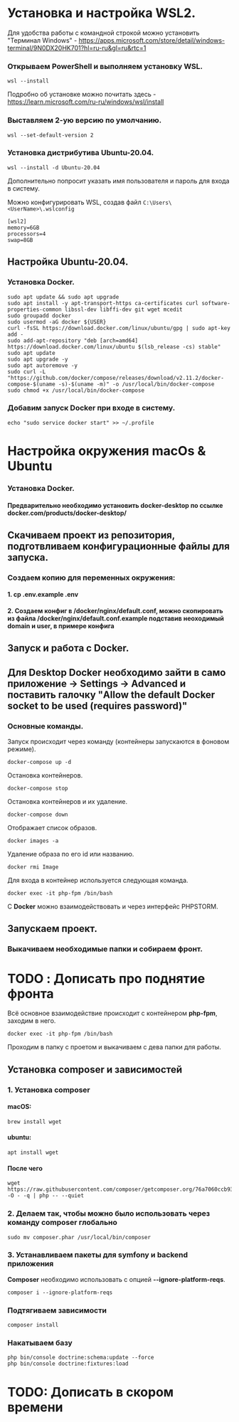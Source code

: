 # Установка и настройка WSL2.
Для удобства работы с командной строкой можно установить "Терминал Windows" -
https://apps.microsoft.com/store/detail/windows-terminal/9N0DX20HK701?hl=ru-ru&gl=ru&rtc=1
### Открываем PowerShell и выполняем установку WSL.
```
wsl --install
```
Подробно об установке можно почитать здесь - https://learn.microsoft.com/ru-ru/windows/wsl/install

### Выставляем 2-ую версию по умолчанию.
```
wsl --set-default-version 2
```

### Установка дистрибутива Ubuntu-20.04.
```
wsl --install -d Ubuntu-20.04
```
Дополнительно попросит указать имя пользователя и пароль для входа в систему.

Можно конфигурировать WSL, создав файл ```C:\Users\<UserName>\.wslconfig```
```
[wsl2]
memory=6GB
processors=4
swap=8GB
```

## Настройка Ubuntu-20.04.
### Установка Docker.
```
sudo apt update && sudo apt upgrade
sudo apt install -y apt-transport-https ca-certificates curl software-properties-common libssl-dev libffi-dev git wget mcedit
sudo groupadd docker
sudo usermod -aG docker ${USER}
curl -fsSL https://download.docker.com/linux/ubuntu/gpg | sudo apt-key add -
sudo add-apt-repository "deb [arch=amd64] https://download.docker.com/linux/ubuntu $(lsb_release -cs) stable"
sudo apt update
sudo apt upgrade -y
sudo apt autoremove -y
sudo curl -L "https://github.com/docker/compose/releases/download/v2.11.2/docker-compose-$(uname -s)-$(uname -m)" -o /usr/local/bin/docker-compose
sudo chmod +x /usr/local/bin/docker-compose
```
### Добавим запуск Docker при входе в систему.
```
echo "sudo service docker start" >> ~/.profile
```

# Настройка окружения macOs & Ubuntu

### Установка Docker.

#### Предварительно необходимо установить docker-desktop по ссылке docker.com/products/docker-desktop/

## Скачиваем проект из репозитория, подготвливаем конфигурационные файлы для запуска.
### Создаем копию для переменных окружения:
#### 1. cp .env.example .env
#### 2. Создаем конфиг в /docker/nginx/default.conf, можно скопировать из файла /docker/nginx/default.conf.example подставив неоходимый domain и user, в примере конфига

## Запуск и работа с Docker.
## Для Desktop Docker необходимо зайти в само приложение -> Settings -> Advanced и поставить галочку "Allow the default Docker socket to be used (requires password)"
### Основные команды.
Запуск происходит через команду (контейнеры запускаются в фоновом режиме).
```
docker-compose up -d
```
Остановка контейнеров.
```
docker-compose stop
```
Остановка контейнеров и их удаление.
```
docker-compose down
```
Отображает список образов.
```
docker images -a
```
Удаление образа по его id или названию.
```
docker rmi Image
```
Для входа в контейнер используется следующая команда.
```
docker exec -it php-fpm /bin/bash
```

C **Docker** можно взаимодействовать и через интерфейс PHPSTORM.

## Запускаем проект.
### Выкачиваем необходимые папки и собираем фронт.
# TODO : Дописать про поднятие фронта
Всё основное взаимодействие происходит с контейнером **php-fpm**, заходим в него.
```
docker exec -it php-fpm /bin/bash
```
Проходим в папку с проетом и выкачиваем с дева папки для работы.

## Установка composer и зависимостей

### 1. Установка composer
#### macOS:
```
brew install wget
```

#### ubuntu:
```
apt install wget
```

#### После чего
```
wget https://raw.githubusercontent.com/composer/getcomposer.org/76a7060ccb93902cd7576b67264ad91c8a2700e2/web/installer -O - -q | php -- --quiet
```

### 2. Делаем так, чтобы можно было использовать через команду **composer** глобально
```
sudo mv composer.phar /usr/local/bin/composer
```

### 3. Устанавливаем пакеты для symfony и backend приложения
**Composer** необходимо использовать с опцией **--ignore-platform-reqs**.
```
composer i --ignore-platform-reqs
```
### Подтягиваем зависимости

```
composer install
```

### Накатываем базу
```
php bin/console doctrine:schema:update --force
php bin/console doctrine:fixtures:load
```
# TODO: Дописать в скором времени
